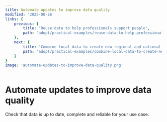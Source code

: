 ```yaml
---
title: Automate updates to improve data quality
modified: '2025-08-26'
links: {
    previous: {
        title: 'Reuse data to help professionals support people',
        path: 'adopt/practical-examples/reuse-data-to-help-professionals-support-people'
    },
    next: {
        title: 'Combine local data to create new regional and national services',
        path: 'adopt/practical-examples/combine-local-data-to-create-new-services'
    }
}
image: 'automate-updates-to-improve-data-quality.png'
---
```


# Automate updates to improve data quality

Check that data is up to date, complete and reliable for your use case. 